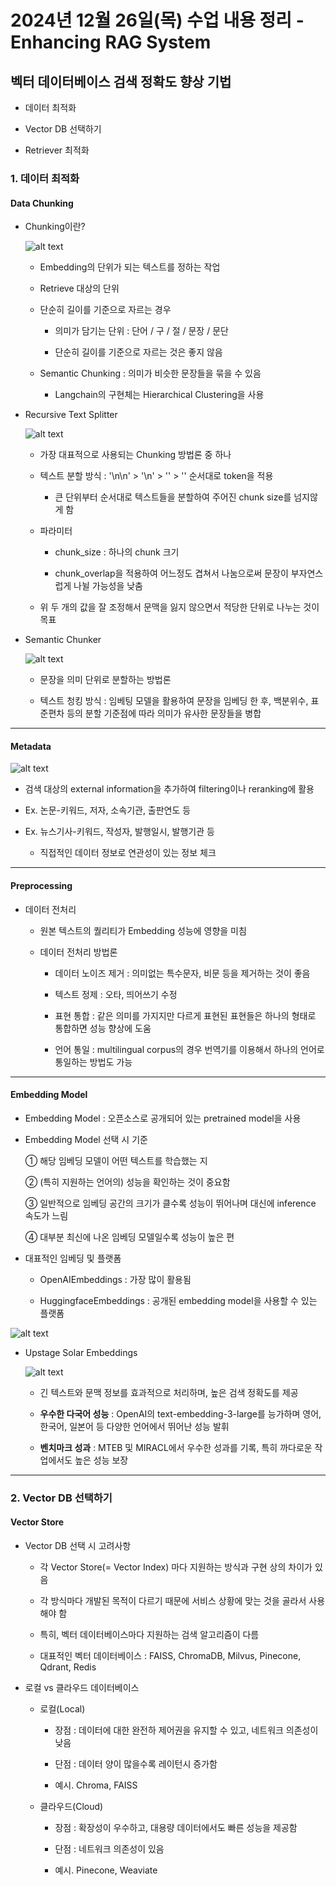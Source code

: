 # 2024년 12월 26일(목) 수업 내용 정리 - Enhancing RAG System


## 벡터 데이터베이스 검색 정확도 향상 기법

- 데이터 최적화

- Vector DB 선택하기

- Retriever 최적화


### 1. 데이터 최적화

#### Data Chunking

- Chunking이란?

  ![alt text](./images/image_00.png)

  - Embedding의 단위가 되는 텍스트를 정하는 작업

  - Retrieve 대상의 단위

  - 단순히 길이를 기준으로 자르는 경우

    - 의미가 담기는 단위 : 단어 / 구 / 절 / 문장 / 문단

    - 단순히 길이를 기준으로 자르는 것은 좋지 않음

  - Semantic Chunking : 의미가 비슷한 문장들을 묶을 수 있음

    - Langchain의 구현체는 Hierarchical Clustering을 사용


- Recursive Text Splitter

  ![alt text](./images/image_01.png)

  - 가장 대표적으로 사용되는 Chunking 방법론 중 하나

  - 텍스트 분할 방식 : '\n\n' > '\n' > '' > '' 순서대로 token을 적용

    - 큰 단위부터 순서대로 텍스트들을 분할하여 주어진 chunk size를 넘지않게 함

  - 파라미터

    - chunk_size : 하나의 chunk 크기

    - chunk_overlap을 적용하여 어느정도 겹쳐서 나눔으로써 문장이 부자연스럽게 나뉠 가능성을 낮춤

  - 위 두 개의 값을 잘 조정해서 문맥을 잃지 않으면서 적당한 단위로 나누는 것이 목표


- Semantic Chunker

  ![alt text](./images/image_02.png)

  - 문장을 의미 단위로 분할하는 방법론

  - 텍스트 청킹 방식 : 임베팅 모델을 활용하여 문장을 임베딩 한 후, 백분위수, 표준편차 등의 분할 기준점에 따라 의미가 유사한 문장들을 병합

<hr>

#### Metadata

![alt text](./images/image_03.png)

- 검색 대상의 external information을 추가하여 filtering이나 reranking에 활용

- Ex. 논문-키워드, 저자, 소속기관, 출판연도 등
- Ex. 뉴스기사-키워드, 작성자, 발행일시, 발행기관 등

  - 직접적인 데이터 정보로 연관성이 있는 정보 체크

<hr>

#### Preprocessing

- 데이터 전처리

  - 원본 텍스트의 퀄리티가 Embedding 성능에 영향을 미침

  - 데이터 전처리 방법론

    - 데이터 노이즈 제거 : 의미없는 특수문자, 비문 등을 제거하는 것이 좋음

    - 텍스트 정제 : 오타, 띄어쓰기 수정

    - 표현 통합 : 같은 의미를 가지지만 다르게 표현된 표현들은 하나의 형태로 통합하면 성능 향상에 도움

    - 언어 통일 : multilingual corpus의 경우 번역기를 이용해서 하나의 언어로 통일하는 방법도 가능

<hr>

#### Embedding Model

- Embedding Model : 오픈소스로 공개되어 있는 pretrained model을 사용

- Embedding Model 선택 시 기준

  ① 해당 임베딩 모델이 어떤 텍스트를 학습했는 지
  
  ② (특히 지원하는 언어의) 성능을 확인하는 것이 중요함
  
  ③ 일반적으로 임베딩 공간의 크기가 클수록 성능이 뛰어나며 대신에 inference 속도가 느림
  
  ④ 대부분 최신에 나온 임베딩 모델일수록 성능이 높은 편

- 대표적인 임베딩 및 플랫폼

  - OpenAIEmbeddings : 가장 많이 활용됨

  - HuggingfaceEmbeddings : 공개된 embedding model을 사용할 수 있는 플랫폼

![alt text](./images/image_04.png)

- Upstage Solar Embeddings

  ![alt text](./images/image_05.png)

  - 긴 텍스트와 문맥 정보를 효과적으로 처리하며, 높은 검색 정확도를 제공

  - **우수한 다국어 성능** : OpenAI의 text-embedding-3-large를 능가하며 영어, 한국어, 일본어 등 다양한 언어에서 뛰어난 성능 발휘

  - **벤치마크 성과** : MTEB 및 MIRACL에서 우수한 성과를 기록, 특히 까다로운 작업에서도 높은 성능 보장

<hr>

### 2. Vector DB 선택하기

#### Vector Store

- Vector DB 선택 시 고려사항

  - 각 Vector Store(= Vector Index) 마다 지원하는 방식과 구현 상의 차이가 있음

  - 각 방식마다 개발된 목적이 다르기 때문에 서비스 상황에 맞는 것을 골라서 사용해야 함

  - 특히, 벡터 데이터베이스마다 지원하는 검색 알고리즘이 다름

  - 대표적인 벡터 데이터베이스 : FAISS, ChromaDB, Milvus, Pinecone, Qdrant, Redis


- 로컬 vs 클라우드 데이터베이스

  - 로컬(Local)

    - 장점 : 데이터에 대한 완전하 제어권을 유지할 수 있고, 네트워크 의존성이 낮음

    - 단점 : 데이터 양이 많을수록 레이턴시 증가함

    - 예시. Chroma, FAISS

  - 클라우드(Cloud)

    - 장점 : 확장성이 우수하고, 대용량 데이터에서도 빠른 성능을 제공함

    - 단점 : 네트워크 의존성이 있음

    - 예시. Pinecone, Weaviate


